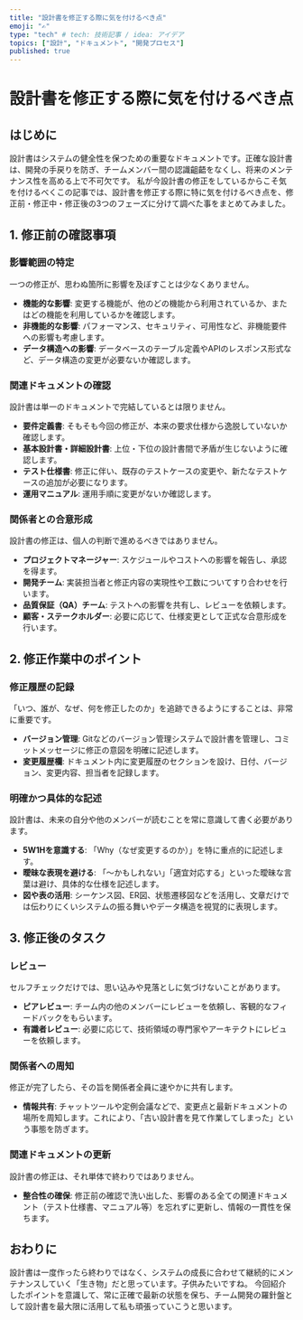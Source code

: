 ```yaml
---
title: "設計書を修正する際に気を付けるべき点"
emoji: "✍️"
type: "tech" # tech: 技術記事 / idea: アイデア
topics: ["設計", "ドキュメント", "開発プロセス"]
published: true
---
```


# 設計書を修正する際に気を付けるべき点

## はじめに
設計書はシステムの健全性を保つための重要なドキュメントです。正確な設計書は、開発の手戻りを防ぎ、チームメンバー間の認識齟齬をなくし、将来のメンテナンス性を高める上で不可欠です。
私が今設計書の修正をしているからこそ気を付けるべくこの記事では、設計書を修正する際に特に気を付けるべき点を、修正前・修正中・修正後の3つのフェーズに分けて調べた事をまとめてみました。

## 1. 修正前の確認事項

### 影響範囲の特定
一つの修正が、思わぬ箇所に影響を及ぼすことは少なくありません。
- **機能的な影響**: 変更する機能が、他のどの機能から利用されているか、またはどの機能を利用しているかを確認します。
- **非機能的な影響**: パフォーマンス、セキュリティ、可用性など、非機能要件への影響も考慮します。
- **データ構造への影響**: データベースのテーブル定義やAPIのレスポンス形式など、データ構造の変更が必要ないか確認します。

### 関連ドキュメントの確認
設計書は単一のドキュメントで完結しているとは限りません。
- **要件定義書**: そもそも今回の修正が、本来の要求仕様から逸脱していないか確認します。
- **基本設計書・詳細設計書**: 上位・下位の設計書間で矛盾が生じないように確認します。
- **テスト仕様書**: 修正に伴い、既存のテストケースの変更や、新たなテストケースの追加が必要になります。
- **運用マニュアル**: 運用手順に変更がないか確認します。


### 関係者との合意形成
設計書の修正は、個人の判断で進めるべきではありません。
- **プロジェクトマネージャー**: スケジュールやコストへの影響を報告し、承認を得ます。
- **開発チーム**: 実装担当者と修正内容の実現性や工数についてすり合わせを行います。
- **品質保証（QA）チーム**: テストへの影響を共有し、レビューを依頼します。
- **顧客・ステークホルダー**: 必要に応じて、仕様変更として正式な合意形成を行います。

## 2. 修正作業中のポイント

### 修正履歴の記録
「いつ、誰が、なぜ、何を修正したのか」を追跡できるようにすることは、非常に重要です。
- **バージョン管理**: Gitなどのバージョン管理システムで設計書を管理し、コミットメッセージに修正の意図を明確に記述します。
- **変更履歴欄**: ドキュメント内に変更履歴のセクションを設け、日付、バージョン、変更内容、担当者を記録します。

### 明確かつ具体的な記述
設計書は、未来の自分や他のメンバーが読むことを常に意識して書く必要があります。
- **5W1Hを意識する**: 「Why（なぜ変更するのか）」を特に重点的に記述します。
- **曖昧な表現を避ける**: 「～かもしれない」「適宜対応する」といった曖昧な言葉は避け、具体的な仕様を記述します。
- **図や表の活用**: シーケンス図、ER図、状態遷移図などを活用し、文章だけでは伝わりにくいシステムの振る舞いやデータ構造を視覚的に表現します。

## 3. 修正後のタスク

### レビュー
セルフチェックだけでは、思い込みや見落としに気づけないことがあります。
- **ピアレビュー**: チーム内の他のメンバーにレビューを依頼し、客観的なフィードバックをもらいます。
- **有識者レビュー**: 必要に応じて、技術領域の専門家やアーキテクトにレビューを依頼します。

### 関係者への周知
修正が完了したら、その旨を関係者全員に速やかに共有します。
- **情報共有**: チャットツールや定例会議などで、変更点と最新ドキュメントの場所を周知します。これにより、「古い設計書を見て作業してしまった」という事態を防ぎます。

### 関連ドキュメントの更新
設計書の修正は、それ単体で終わりではありません。
- **整合性の確保**: 修正前の確認で洗い出した、影響のある全ての関連ドキュメント（テスト仕様書、マニュアル等）を忘れずに更新し、情報の一貫性を保ちます。

## おわりに
設計書は一度作ったら終わりではなく、システムの成長に合わせて継続的にメンテナンスしていく「生き物」だと思っています。子供みたいですね。
今回紹介したポイントを意識して、常に正確で最新の状態を保ち、チーム開発の羅針盤として設計書を最大限に活用して私も頑張っていこうと思います。

　
